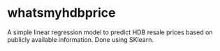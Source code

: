 # whatsmyhdbprice

A simple linear regression model to predict HDB resale prices based on publicly available information. Done using SKlearn.
